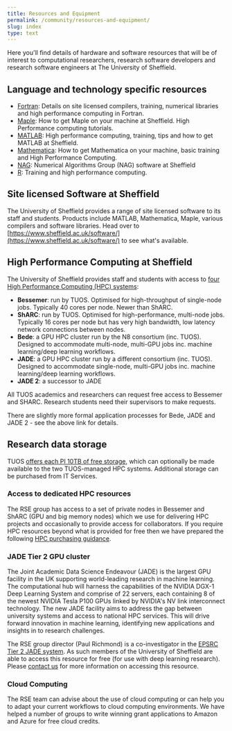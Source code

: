 ```yaml
---
title: Resources and Equipment
permalink: /community/resources-and-equipment/
slug: index
type: text
---
```


Here you'll find details of hardware and software resources that will be of interest to
computational researchers, research software developers and research software engineers at The University of Sheffield.

## Language and technology specific resources

* [Fortran](languages/fortran): Details on site licensed compilers, training, numerical libraries and high performance computing in Fortran.
* [Maple](languages/maple): How to get Maple on your machine at Sheffield. High Performance computing tutorials.
* [MATLAB](languages/matlab): High performance computing, training, tips and how to get MATLAB at Sheffield.
* [Mathematica](languages/mathematica): How to get Mathematica on your machine, basic training and High Performance Computing.
* [NAG](languages/nag): Numerical Algorithms Group (NAG) software at Sheffield
* [R](languages/r): Training and high performance computing.

## Site licensed Software at Sheffield

The University of Sheffield provides a range of site licensed software to its staff and students.
Products include MATLAB, Mathematica, Maple, various compilers and software libraries.
Head over to [https://www.sheffield.ac.uk/software/](https://www.sheffield.ac.uk/software/) to see what's available.

## High Performance Computing at Sheffield

The University of Sheffield provides staff and students with access to [four High Performance Computing (HPC) systems](https://docs.hpc.shef.ac.uk/):

* **Bessemer**: run by TUOS.  Optimised for high-throughput of single-node jobs.  Typically 40 cores per node.  Newer than ShARC.
* **ShARC**: run by TUOS.  Optimised for high-performance, multi-node jobs.  Typically 16 cores per node but has very high bandwidth, low latency network connections between nodes.
* **Bede**: a GPU HPC cluster run by the N8 consortium (inc. TUOS).  Designed to accommodate multi-node, multi-GPU jobs inc. machine learning/deep learning workflows.
* **JADE**: a GPU HPC cluster run by a different consortium (inc. TUOS).  Designed to accommodate single-node, multi-GPU jobs inc. machine learning/deep learning workflows.
* **JADE 2**: a successor to JADE

All TUOS academics and researchers can request free access to Bessemer and SHARC.  Research students need their supervisors to make requests.

There are slightly more formal application processes for Bede, JADE and JADE 2 - see the above link for details.

## Research data storage

TUOS [offers each PI 10TB of free storage](https://www.sheffield.ac.uk/it-services/research-storage),
which can optionally be made available to the two TUOS-managed HPC systems.
Additional storage can be purchased from IT Services.

### Access to dedicated HPC resources

The RSE group has access to a set of private nodes in Bessemer and ShARC (GPU and big memory nodes) which we use for
delivering HPC projects and occasionally to provide access for collaborators.
If you require HPC resources beyond what is provided for free then we have prepared the following [HPC purchasing guidance](hpc).

### JADE Tier 2 GPU cluster

The Joint Academic Data Science Endeavour (JADE) is the largest GPU facility in the UK supporting world-leading research in machine learning.
The computational hub will harness the capabilities of the NVIDIA DGX-1 Deep Learning System and
comprise of 22 servers, each containing 8 of the newest NVIDIA Tesla P100 GPUs linked by NVIDIA's NV link interconnect technology.
The new JADE facility aims to address the gap between university systems and access to national HPC services.
This will drive forward innovation in machine learning, identifying new applications and insights in to research challenges.

The RSE group director (Paul Richmond) is a co-investigator in the [EPSRC Tier 2 JADE system](https://www.jade.ac.uk/).
As such members of the University of Sheffield are able to access this resource for free (for use with deep learning research).
Please [contact us](/contact/) for more information on accessing this resource.

### Cloud Computing

The RSE team can advise about the use of cloud computing or can help you to adapt your current workflows to cloud computing environments.
We have helped a number of groups to write winning grant applications to Amazon and Azure for free cloud credits.
